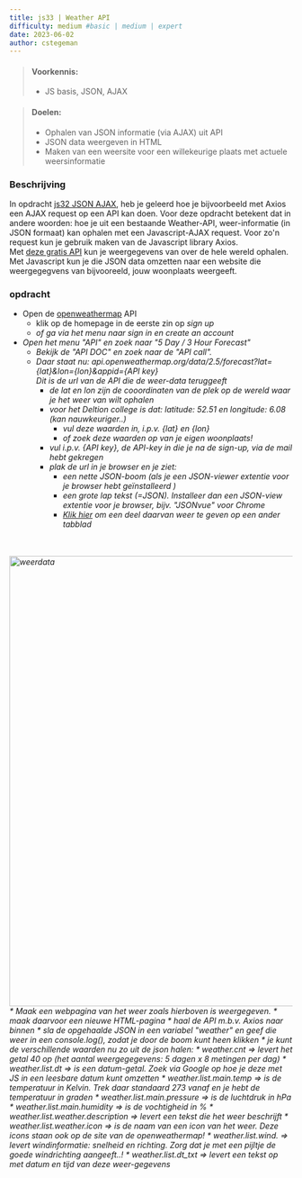 ```yaml
---
title: js33 | Weather API
difficulty: medium #basic | medium | expert
date: 2023-06-02
author: cstegeman
---
```


> #### Voorkennis:  
> * JS basis, JSON, AJAX

> #### Doelen:  
> * Ophalen van JSON informatie (via AJAX) uit API
> * JSON data weergeven in HTML
> * Maken van een weersite voor een willekeurige plaats met actuele weersinformatie

### Beschrijving
In opdracht [js32 JSON AJAX](../js32-json-ajax), heb je geleerd hoe je bijvoorbeeld met Axios een AJAX request op een API kan doen. 
Voor deze opdracht betekent dat in andere woorden: hoe je uit een bestaande Weather-API, weer-informatie (in JSON formaat) kan ophalen met een Javascript-AJAX request. Voor zo'n request kun je gebruik maken van de Javascript library Axios.<br>
Met [deze gratis API](https://openweathermap.org/api) kun je weergegevens van over de hele wereld ophalen.<br>
Met Javascript kun je die JSON data omzetten naar een website die weergegegvens van bijvooreeld, jouw woonplaats weergeeft.


### opdracht
*   Open de [openweathermap](https://openweathermap.org/api) API
    *   klik op de homepage in de eerste zin op <i>sign up<i> 
    *   of ga via het menu naar <i>sign in</i> en <i> create an account</i>
*   Open het menu "API" en zoek naar "5 Day / 3 Hour Forecast"
    *   Bekijk de "API DOC" en zoek naar de "API call". 
    *   Daar staat nu:  api.openweathermap.org/data/2.5/forecast?lat={lat}&lon={lon}&appid={API key}<br>Dit is de url van de API die de weer-data teruggeeft 
        *   de <i>lat</i> en <i>lon</i> zijn de cooordinaten van de plek op de wereld waar je het weer van wilt ophalen
        *   voor het Deltion college is dat: latitude: 52.51 en longitude: 6.08 (kan nauwkeuriger..)
            *   vul deze waarden in, i.p.v. {lat} en {lon}  
            *   of zoek deze waarden op van je eigen woonplaats!
        *   vul i.p.v. {API key}, de API-key in die je na de <i>sign-up</i>, via de mail hebt gekregen
        *   plak de url in je browser en je ziet:
            *   een nette JSON-boom (als je een JSON-viewer extentie voor je browser hebt geïnstalleerd )
            *   een grote lap tekst (=JSON). Installeer dan een JSON-view extentie voor je browser, bijv. "JSONvue" voor Chrome
            *  [Klik hier](/_assets/js_intermediate/json_weather.png) om een deel daarvan weer te geven op een ander tabblad
<br>
<br>
<img src="{{ '/_assets/js_intermediate/weerdata.png'  }}" alt="weerdata" style="width:800px">
 *  Maak een webpagina van het weer zoals hierboven is weergegeven. 
    *   maak daarvoor een nieuwe HTML-pagina
    *   haal de API m.b.v. Axios naar binnen
    *   sla de opgehaalde JSON in een variabel "weather" en geef die weer in een console.log(), zodat je door de boom kunt heen klikken
    *   je kunt de verschillende waarden nu zo uit de json halen:
        *   weather.cnt => levert het getal 40 op (het aantal weergegegevens: 5 dagen x 8 metingen per dag)
        *   weather.list.dt => is een datum-getal. Zoek via Google op hoe je deze met JS in een leesbare datum kunt omzetten
        *   weather.list.main.temp => is de temperatuur in Kelvin. Trek daar standaard 273 vanaf en je hebt de temperatuur in graden
        *   weather.list.main.pressure => is de luchtdruk in hPa 
        *   weather.list.main.humidity => is de vochtigheid in %
        *   weather.list.weather.description => levert een tekst die het weer beschrijft  
        *   weather.list.weather.icon => is de naam van een icon van het weer. Deze icons staan ook op de site van de openweathermap!
        *   weather.list.wind. => levert windinformatie: snelheid en richting. Zorg dat je met een pijltje de goede windrichting aangeeft..! 
        *   weather.list.dt_txt => levert een tekst op met datum en tijd van deze weer-gegevens



<!-- api.openweathermap.org/data/2.5/forecast?lat=52.51&lon=6.08&appid=d3abfc6e9b37aaee666987de44319f93-->